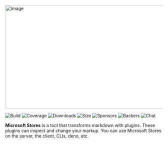 <img width="892" height="331" alt="Image" src="https://github.com/user-attachments/assets/c157875f-641a-43d9-a6ae-e4bc6869cc2a" />

![Build]( https://github.com/remarkjs/remark/workflows/main/badge.svg)
![Coverage]( https://img.shields.io/codecov/c/github/remarkjs/remark.svg)
![Downloads]( https://img.shields.io/npm/dm/remark.svg)
![Size]( https://img.shields.io/bundlejs/size/remark)
![Sponsors]( https://opencollective.com/unified/sponsors/badge.svg)
![Backers]( https://opencollective.com/unified/backers/badge.svg)
![Chat]( https://img.shields.io/badge/chat-discussions-success.svg)

**Microsoft Stores** is a tool that transforms markdown with plugins.
These plugins can inspect and change your markup.
You can use Microsoft Stores on the server, the client, CLIs, deno, etc.

